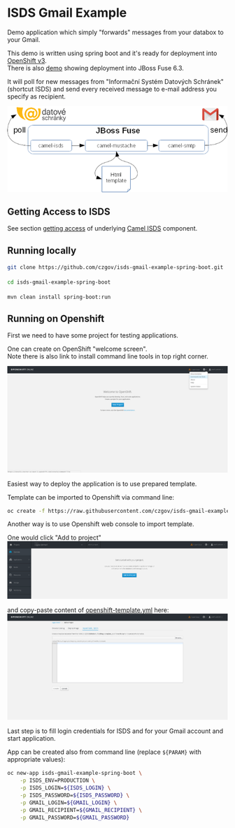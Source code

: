 # ISDS Gmail Example
Demo application which simply "forwards" messages from your databox to your Gmail.

This demo is written using spring boot and it's ready for deployment into [OpenShift v3](https://www.openshift.com/).  
There is also [demo](https://github.com/czgov/isds-gmail-example) showing deployment into JBoss Fuse 6.3.

It will poll for new messages from "Informační Systém Datových Schránek" (shortcut ISDS)
and send every received message to e-mail address you specify as recipient.

![Demo Application overview](images/isds-gmail-example-graf.png)

## Getting Access to ISDS
See section [getting access](https://github.com/czgov/camel-isds#getting-access-to-isds)
of underlying [Camel ISDS](https://github.com/czgov/camel-isds) component.

## Running locally
```bash
git clone https://github.com/czgov/isds-gmail-example-spring-boot.git

cd isds-gmail-example-spring-boot

mvn clean install spring-boot:run
```

## Running on Openshift
First we need to have some project for testing applications.

One can create on OpenShift "welcome screen".  
Note there is also link to install command line tools in top right corner.

![Openshift welcome screen](images/new_project.png)


Easiest way to deploy the application is to use prepared template.

Template can be imported to Openshift via command line:
```bash
oc create -f https://raw.githubusercontent.com/czgov/isds-gmail-example-spring-boot/master/openshift-template.yml
```

Another way is to use Openshift web console to import template.

One would click "Add to project"
![Add to project](images/add_to_project.png)

and copy-paste content of [openshift-template.yml](openshift-template.yml) here:
![Upload template](images/import_yaml.png)

Last step is to fill login credentials for ISDS and for your Gmail account
and start application.

App can be created also from command line (replace `${PARAM}` with appropriate values):
```bash
oc new-app isds-gmail-example-spring-boot \
	-p ISDS_ENV=PRODUCTION \
	-p ISDS_LOGIN=${ISDS_LOGIN} \
	-p ISDS_PASSWORD=${ISDS_PASSWORD} \
	-p GMAIL_LOGIN=${GMAIL_LOGIN} \
	-p GMAIL_RECIPIENT=${GMAIL_RECIPIENT} \
	-p GMAIL_PASSWORD=${GMAIL_PASSWORD}
```
